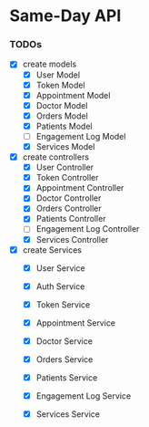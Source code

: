 # Same-Day API


### TODOs
- [x] create models
     - [x] User Model
     - [x] Token Model
     - [x] Appointment Model
     - [x] Doctor Model
     - [x] Orders Model
     - [x] Patients Model
     - [ ] Engagement Log Model
     - [x] Services Model

- [x] create controllers
     - [x] User Controller
     - [x] Token Controller
     - [x] Appointment Controller
     - [x] Doctor Controller
     - [x] Orders Controller
     - [x] Patients Controller
     - [ ] Engagement Log Controller
     - [x] Services Controller

- [x] create Services
    - [x] User Service
    - [x] Auth Service
    - [x] Token Service
    - [x] Appointment Service
    - [x] Doctor Service
    - [x] Orders Service
    - [x] Patients Service
    - [x] Engagement Log Service
    - [x] Services Service

